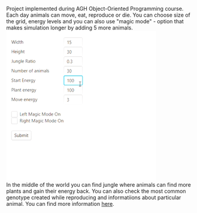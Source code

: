 Project implemented during AGH Object-Oriented Programming course.
Each day animals can move, eat, reproduce or die. You can choose size of the grid, energy levels and you can also use "magic mode" - option that makes simulation longer by adding 5 more animals.
<img src="https://github.com/t0sia/DarwinEvolution/blob/master/gif1.gif" width="400" height="400" /><br />
In the middle of the world you can find jungle where animals can find more plants and gain their energy back. You can also check the most common genotype created while reproducing and informatiions about particular animal.
You can find more information [here](https://github.com/apohllo/obiektowe-lab/blob/master/proj1/Readme.md).
